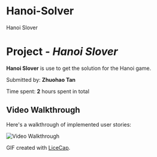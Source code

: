 # Hanoi-Solver

Hanoi Slover 

# Project - *Hanoi Slover*

**Hanoi Slover** is use to get the solution for the Hanoi game.

Submitted by: **Zhuohao Tan**

Time spent: **2** hours spent in total


## Video Walkthrough

Here's a walkthrough of implemented user stories:

<img src='HanoiProlog.gif' title='Video Walkthrough' width='' alt='Video Walkthrough' />

GIF created with [LiceCap](http://www.cockos.com/licecap/).

